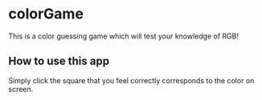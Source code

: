 # colorGame
This is a color guessing game which will test your knowledge of RGB!

## How to use this app
Simply click the square that you feel correctly corresponds to the color on screen.
